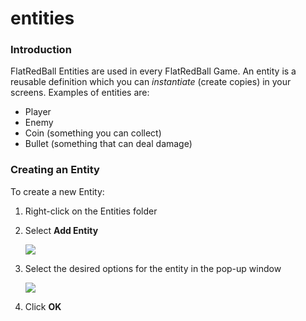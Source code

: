 # entities

### Introduction

FlatRedBall Entities are used in every FlatRedBall Game. An entity is a reusable definition which you can _instantiate_ (create copies) in your screens. Examples of entities are:

* Player
* Enemy
* Coin (something you can collect)
* Bullet (something that can deal damage)

### Creating an Entity

To create a new Entity:

1. Right-click on the Entities folder
2.  Select **Add Entity**

    ![](../../../../media/2023-02-img_63fd1ead9bd9b.png)
3.  Select the desired options for the entity in the pop-up window

    ![](../../../../media/2023-02-img_63fd1ece35bef.png)
4. Click **OK**

&#x20;
